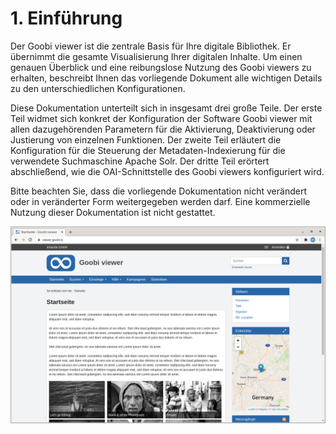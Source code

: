 # 1. Einführung

Der Goobi viewer ist die zentrale Basis für Ihre digitale Bibliothek. Er übernimmt die gesamte Visualisierung Ihrer digitalen Inhalte. Um einen genauen Überblick und eine reibungslose Nutzung des Goobi viewers zu erhalten, beschreibt Ihnen das vorliegende Dokument alle wichtigen Details zu den unterschiedlichen Konfigurationen. 

Diese Dokumentation unterteilt sich in insgesamt drei große Teile. Der erste Teil widmet sich konkret der Konfiguration der Software Goobi viewer mit allen dazugehörenden Parametern für die Aktivierung, Deaktivierung oder Justierung von einzelnen Funktionen. Der zweite Teil erläutert die Konfiguration für die Steuerung der Metadaten-Indexierung für die verwendete Suchmaschine Apache Solr. Der dritte Teil erörtert abschließend, wie die OAI-Schnittstelle des Goobi viewers konfiguriert wird.

Bitte beachten Sie, dass die vorliegende Dokumentation nicht verändert oder in veränderter Form weitergegeben werden darf. Eine kommerzielle Nutzung dieser Dokumentation ist nicht gestattet.

![Startseite](.gitbook/assets/de_startseite.png)

